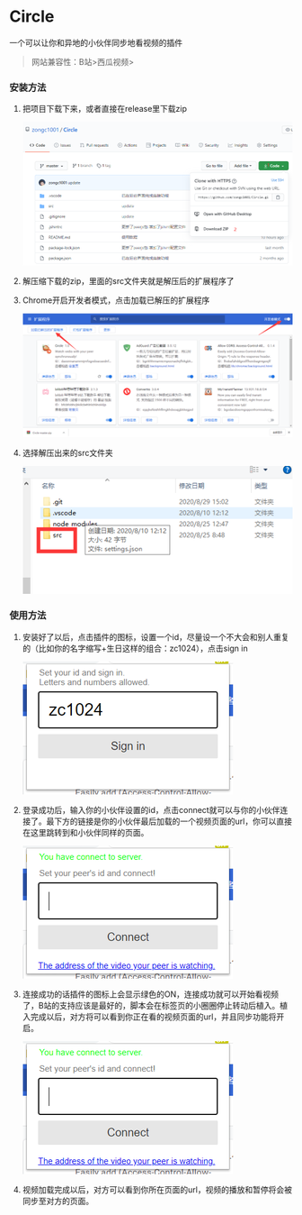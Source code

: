 # Circle
一个可以让你和异地的小伙伴同步地看视频的插件

> 网站兼容性：B站>西瓜视频>

### 安装方法

1. 把项目下载下来，或者直接在release里下载zip

   ![image-20200829175930099](https://github.com/zongc1001/Circle/blob/master/img/image-20200829175930099.png)

2. 解压缩下载的zip，里面的src文件夹就是解压后的扩展程序了

3. Chrome开启开发者模式，点击加载已解压的扩展程序

   ![image-20200829180355791](https://github.com/zongc1001/Circle/blob/master/img/image-20200829180355791.png)

4. 选择解压出来的src文件夹

   ![image-20200829180437086](https://github.com/zongc1001/Circle/blob/5fd71a7d43cd6792dbfb199413bb6d715a895406/img/image-20200829180437086.png)

### 使用方法

1. 安装好了以后，点击插件的图标，设置一个id，尽量设一个不大会和别人重复的（比如你的名字缩写+生日这样的组合：zc1024），点击sign in

   ![image-20200829183347982](https://github.com/zongc1001/Circle/blob/master/img/image-20200829183347982.png)

2. 登录成功后，输入你的小伙伴设置的id，点击connect就可以与你的小伙伴连接了。最下方的链接是你的小伙伴最后加载的一个视频页面的url，你可以直接在这里跳转到和小伙伴同样的页面。

   ![image-20200829183527151](https://github.com/zongc1001/Circle/blob/master/img/image-20200829183527151.png)

3. 连接成功的话插件的图标上会显示绿色的ON，连接成功就可以开始看视频了，B站的支持应该是最好的，脚本会在标签页的小圈圈停止转动后植入。植入完成以后，对方将可以看到你正在看的视频页面的url，并且同步功能将开启。

   ![image-20200829184054654](https://github.com/zongc1001/Circle/blob/master/img/image-20200829183527151.png)

4. 视频加载完成以后，对方可以看到你所在页面的url，视频的播放和暂停将会被同步至对方的页面。